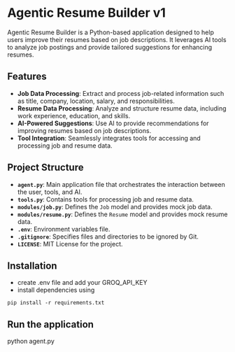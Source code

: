# Agentic Resume Builder v1

Agentic Resume Builder is a Python-based application designed to help users improve their resumes based on job descriptions. It leverages AI tools to analyze job postings and provide tailored suggestions for enhancing resumes.

## Features

- **Job Data Processing**: Extract and process job-related information such as title, company, location, salary, and responsibilities.
- **Resume Data Processing**: Analyze and structure resume data, including work experience, education, and skills.
- **AI-Powered Suggestions**: Use AI to provide recommendations for improving resumes based on job descriptions.
- **Tool Integration**: Seamlessly integrates tools for accessing and processing job and resume data.

## Project Structure

- **`agent.py`**: Main application file that orchestrates the interaction between the user, tools, and AI.
- **`tools.py`**: Contains tools for processing job and resume data.
- **`modules/job.py`**: Defines the `Job` model and provides mock job data.
- **`modules/resume.py`**: Defines the `Resume` model and provides mock resume data.
- **`.env`**: Environment variables file.
- **`.gitignore`**: Specifies files and directories to be ignored by Git.
- **`LICENSE`**: MIT License for the project.

## Installation

- create .env file and add your GROQ_API_KEY
- install dependencies using 
```
pip install -r requirements.txt
```

## Run the application
python agent.py

